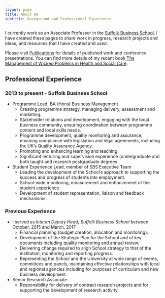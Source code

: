 ```yaml
---
layout: page
title: About me
subtitle: Background and Professional Experience
---
```


I currently work as an Associate Professor in the [Suffolk Business School](www.uos.ac.uk/business). I have created these pages to share work in progress, research projects and ideas, and resources that I have created and used.

Please visit [Publications](/pages/publications) for details of published work and conference presentations. You can find more details of my recent book [The Management of Wicked Problems in Health and Social Care](/pages/mgmtwickedproblems).

## Professional Experience

### 2013 to present - Suffolk Business School
- Programme Lead, BA (Hons) Business Management
  - Creating programme strategy, managing delivery, assessment and marketing.
  - Stakeholder relations and development, engaging with the local business community, ensuring coordination between programme content and local skills needs.
  - Programme development, quality monitoring and assurance, ensuring compliance with legislation and legal agreements, including the UK’s Quality Assurance Agency.
  - Promoting and enhancing learning and teaching.
  - Significant lecturing and supervision experience (undergraduate and both taught and research postgraduate degrees
- Student Experience Lead, member of SBS Executive Team
  - Leading the development of the School’s approach to supporting the success and progress of students into employment.
  - School-wide monitoring, measurement and enhancement of the student experience.
  - Development of student representation, liaison and feedback mechanisms.

### Previous Experience
- I served as *Interim Deputy Head, Suffolk Business School* between October, 2015 and March, 2017 
  -  Financial planning (budget creation, allocation and monitoring).
  - Development of the Strategic Plan for the School and of key documents including quality monitoring and annual review.
  - Delivering change required to align School strategy to that of the institution, monitoring and reporting progress.
  - Representing the School and the University at wide range of events, committees and panels, maintaining effective relationships with local and regional agencies including for purposes of curriculum and new business development. 
 - Senior Research Associate
   - Responsibility for delivery of contract research projects and for supporting the development of research activity.

